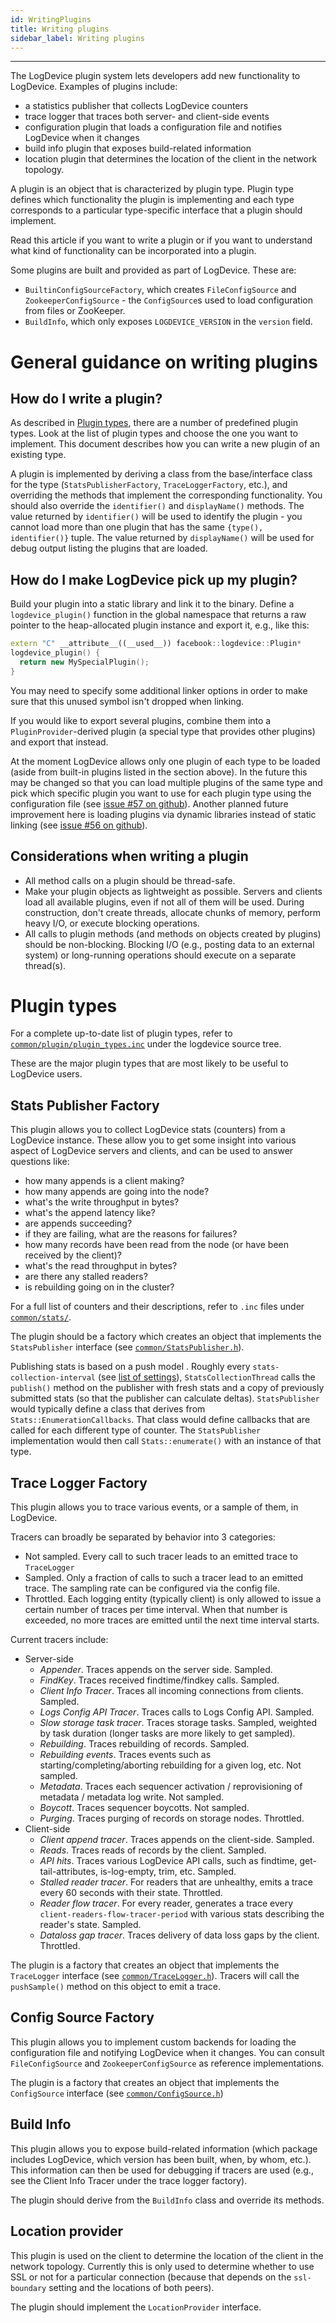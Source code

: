 ```yaml
---
id: WritingPlugins
title: Writing plugins
sidebar_label: Writing plugins
---
```

***
The LogDevice plugin system lets developers add new functionality to LogDevice.
Examples of plugins include:

* a statistics publisher that collects LogDevice counters
* trace logger that traces both server- and client-side events
* configuration plugin that loads a configuration file and notifies LogDevice
when it changes
* build info plugin that exposes build-related information
* location plugin that determines the location of the client in the network
topology.

A plugin is an object that is characterized by plugin type. Plugin type defines
which functionality the plugin is implementing and each type corresponds to a
particular type-specific interface that a plugin should implement.

Read this article if you want to write a plugin or if you want to understand
what kind of functionality can be incorporated into a plugin.

Some plugins are built and provided as part of LogDevice. These are:

* `BuiltinConfigSourceFactory`, which creates `FileConfigSource` and
`ZookeeperConfigSource` - the `ConfigSource`s used to load configuration from
files or ZooKeeper.
* `BuildInfo`, which only exposes `LOGDEVICE_VERSION` in the `version` field.

# General guidance on writing plugins

## How do I write a plugin?

As described in [Plugin types](#plugin-types), there are a number of predefined
plugin types. Look at the list of plugin types and choose the one you want to
implement. This document describes how you can write a new plugin of an existing
type.

A plugin is implemented by deriving a class from the base/interface class for
the type (`StatsPublisherFactory`, `TraceLoggerFactory`, etc.),  and overriding
the methods that implement the corresponding functionality. You should also
override the `identifier()` and `displayName()` methods. The value returned by
`identifier()` will be used to identify the plugin - you cannot load more than
one plugin that has the same `{type(), identifier()}` tuple. The value returned
by `displayName()` will be used for debug output listing the plugins that are
loaded.

## How do I make LogDevice pick up my plugin?

Build your plugin into a static library and link it to the binary.  Define a
`logdevice_plugin()` function in the global namespace that returns a raw pointer
to the heap-allocated plugin instance and export it, e.g., like this:

```c++
extern "C" __attribute__((__used__)) facebook::logdevice::Plugin*
logdevice_plugin() {
  return new MySpecialPlugin();
}
```

You may need to specify some additional linker options in order to make sure
that this unused symbol isn't dropped when linking.

If you would like to export several plugins,  combine them into a
`PluginProvider`-derived plugin (a special type that provides other plugins) and
export that instead.

At the moment LogDevice allows only one plugin of each type to be loaded (aside
from built-in plugins listed in the section above). In the future this may be
changed so that you can load multiple plugins of the same type and pick which
specific plugin you want to use for each plugin type using the configuration
file (see
[issue #57 on github](https://github.com/facebookincubator/LogDevice/issues/57)).
Another planned future improvement here is loading plugins via dynamic libraries
instead of static linking (see
[issue #56 on github](https://github.com/facebookincubator/LogDevice/issues/56)).

## Considerations when writing a plugin

* All method calls on a plugin should be thread-safe.
* Make your plugin objects as lightweight as possible. Servers and clients load
all available plugins, even if not all of them will be used. During
construction, don't create threads, allocate chunks of memory, perform heavy
I/O, or execute blocking operations.
* All calls to plugin methods (and methods on objects created by plugins) should
be non-blocking. Blocking I/O (e.g., posting data to an external system) or
long-running operations should execute on a separate thread(s).

# Plugin types

For a complete up-to-date list of plugin types, refer to
[`common/plugin/plugin_types.inc`](https://github.com/facebookincubator/LogDevice/blob/master/logdevice/common/plugin/plugin_types.inc)
under the logdevice source tree.

These are the major plugin types that are most likely to be useful to LogDevice
users.

## Stats Publisher Factory

This plugin allows you to collect LogDevice stats (counters) from a LogDevice
instance. These allow you to get some insight into various aspect of LogDevice
servers and clients, and can be used to answer questions like:

* how many appends is a client making?
* how many appends are going into the node?
* what's the write throughput in bytes?
* what's the append latency like?
* are appends succeeding?
* if they are failing, what are the reasons for failures?
* how many records have been read from the node (or have been received by the
client)?
* what's the read throughput in bytes?
* are there any stalled readers?
* is rebuilding going on in the cluster?

For a full list of counters and their descriptions, refer to `.inc` files under
[`common/stats/`](https://github.com/facebookincubator/LogDevice/blob/master/logdevice/common/stats/). 

The plugin should be a factory which creates an object that implements the
`StatsPublisher` interface (see
[`common/StatsPublisher.h`](https://github.com/facebookincubator/LogDevice/blob/master/logdevice/common/StatsPublisher.h)). 

Publishing stats is based on a push model . Roughly every
`stats-collection-interval` (see [list of settings](settings.md)),
`StatsCollectionThread` calls the `publish()` method on the publisher with fresh
stats and a copy of previously submitted stats (so that the publisher can
calculate deltas). `StatsPublisher` would typically define a class that derives
from `Stats::EnumerationCallbacks`. That class would define callbacks that are
called for each different type of counter. The `StatsPublisher` implementation
would then call `Stats::enumerate()` with an instance of that type.

## Trace Logger Factory

This plugin allows you to trace various events, or a sample of them, in
LogDevice.

Tracers can broadly be separated by behavior into 3 categories:

* Not sampled. Every call to such tracer leads to an emitted trace to
`TraceLogger`
* Sampled. Only a fraction of calls to such a tracer lead to an emitted trace.
The sampling rate can be configured via the config file.
* Throttled. Each logging entity (typically client) is only allowed to issue a
certain number of traces per time interval. When that number is exceeded, no
more traces are emitted until the next time interval starts.

Current tracers include:

* Server-side
    * *Appender*. Traces appends on the server side. Sampled.
    * *FindKey*. Traces received findtime/findkey calls. Sampled.
    * *Client Info Tracer*. Traces all incoming connections from clients.
    Sampled.
    * *Logs Config API Tracer*. Traces calls to Logs Config API. Sampled.
    * *Slow storage task tracer*. Traces storage tasks. Sampled, weighted by
    task duration (longer tasks are more likely to get sampled).
    * *Rebuilding*. Traces rebuilding of records. Sampled.
    * *Rebuilding events*. Traces events such as starting/completing/aborting
    rebuilding for a given log, etc. Not sampled.
    * *Metadata*. Traces each sequencer activation / reprovisioning of metadata
    / metadata log write. Not sampled.
    * *Boycott*. Traces sequencer boycotts. Not sampled.
    * *Purging*. Traces purging of records on storage nodes. Throttled.
* Client-side
    * *Client append tracer*. Traces appends on the client-side. Sampled.
    * *Reads*. Traces reads of records by the client. Sampled.
    * *API hits*. Traces various LogDevice API calls, such as findtime,
    get-tail-attributes, is-log-empty, trim, etc. Sampled.
    * *Stalled reader tracer*. For readers that are unhealthy, emits a trace
    every 60 seconds with their state. Throttled.
    * *Reader flow tracer*. For every reader, generates a trace every
    `client-readers-flow-tracer-period` with various stats describing the
    reader's state. Sampled.
    * *Dataloss gap tracer*. Traces delivery of data loss gaps by the client.
    Throttled.

The plugin is a factory that creates an object that implements the `TraceLogger`
interface (see
[`common/TraceLogger.h`](https://github.com/facebookincubator/LogDevice/blob/master/logdevice/common/TraceLogger.h)).
Tracers will call the `pushSample()` method on this object to emit a trace.

## Config Source Factory

This plugin allows you to implement custom backends for loading the
configuration file and notifying LogDevice when it changes. You can consult
`FileConfigSource` and `ZookeeperConfigSource` as reference implementations.

The plugin is a factory that creates an object that implements the
`ConfigSource` interface (see 
[`common/ConfigSource.h`](https://github.com/facebookincubator/LogDevice/blob/master/logdevice/common/ConfigSource.h))

## Build Info

This plugin allows you to expose build-related information (which package
includes LogDevice, which version has been built, when, by whom, etc.). This
information can then be used for debugging if tracers are used (e.g., see the
Client Info Tracer under the trace logger factory).

The plugin should derive from the `BuildInfo` class and override its methods.

## Location provider

This plugin is used on the client to determine the location of the client in the
network topology. Currently this is only used to determine whether to use SSL or
not for a particular connection (because that depends on the `ssl-boundary`
setting and the locations of both peers).

The plugin should implement the `LocationProvider` interface.
